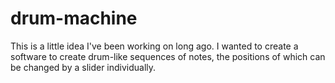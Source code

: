 # drum-machine
This is a little idea I've been working on long ago. 
I wanted to create a software to create drum-like sequences of notes, the positions of which can be changed by a slider individually. 
